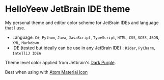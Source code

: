 # HelloYeew JetBrain IDE theme

My personal theme and editor color scheme for JetBrain IDEs and language that I use.

- Language: `C#`, `Python`, `Java`, `JavaScript`, `TypeScript`, `HTML`, `CSS`, `SCSS`, `JSON`, `XML`, `Markdown`
- IDE (tested but ideally can be use in any JetBrain IDE) : `Rider`, `PyCharm`, `IntelliJ IDEA`

Theme level color applied from Jetbrain's [Dark Purple](https://github.com/OlyaB/DarkPurpleTheme).

Best when using with [Atom Material Icon](https://plugins.jetbrains.com/plugin/10044-atom-material-icons)
